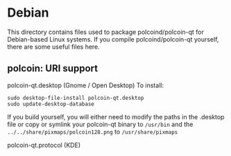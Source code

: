 
Debian
====================
This directory contains files used to package polcoind/polcoin-qt
for Debian-based Linux systems. If you compile polcoind/polcoin-qt yourself, there are some useful files here.

## polcoin: URI support ##


polcoin-qt.desktop  (Gnome / Open Desktop)
To install:

	sudo desktop-file-install polcoin-qt.desktop
	sudo update-desktop-database

If you build yourself, you will either need to modify the paths in
the .desktop file or copy or symlink your polcoin-qt binary to `/usr/bin`
and the `../../share/pixmaps/polcoin128.png` to `/usr/share/pixmaps`

polcoin-qt.protocol (KDE)

